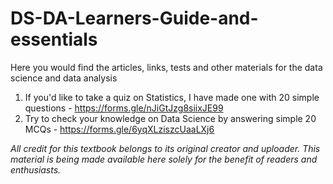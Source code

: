 # DS-DA-Learners-Guide-and-essentials
Here you would find the articles, links, tests and other materials for the data science and data analysis
1. If you'd like to take a quiz on Statistics, I have made one with 20 simple questions - https://forms.gle/nJiGtJzg8siixJE99
2. Try to check your knowledge on Data Science by answering simple 20 MCQs - https://forms.gle/6yqXLziszcUaaLXj6

*All credit for this textbook belongs to its original creator and uploader. This material is being made available here solely for the benefit of readers and enthusiasts.*
